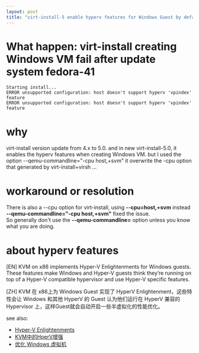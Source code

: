 ```yaml
---
layout: post
title: "virt-install-5 enable hyperv features for Windows Guest by default"
---
```


# What happen: virt-install creating Windows VM fail after update system fedora-41
```
Starting install... 
ERROR unsupported configuration: host doesn't support hyperv 'vpindex' feature
ERROR unsupported configuration: host doesn't support hyperv 'vpindex' feature
```

# why
virt-install version update from 4.x to 5.0. and in new virt-install-5.0, it enables the hyperv features
when creating Windows VM. but I used the option --qemu-commandline="-cpu host,+svm" it overwrite the
-cpu option that generated by virt-install+virsh ...

# workaround or resolution
There is also a --cpu option for virt-install, using **--cpu=host,+svm** instead **--qemu-commandline="-cpu host,+svm"** fixed the issue.  
So generally don't use the **--qemu-commandline=** option unless you know what you are doing.

# about hyperv features
[EN] KVM on x86 implements Hyper-V Enlightenments for Windows guests. These features make Windows and Hyper-V guests think they’re running on top of a Hyper-V compatible hypervisor and use Hyper-V specific features.  

[ZH] KVM 在 x86上为 Windows Guest 实现了 HyperV Enlightenment，这些特性会让 Windows 和其他 HyperV 的 Guest 认为他们运行在 HyperV 兼容的 Hypervisor 上，这样Guest就会自动开启一些半虚拟化的性能优化。  

see also:  
- [Hyper-V Enlightenments](https://www.qemu.org/docs/master/system/i386/hyperv.html)
- [KVM中的HperV增强](https://blog.kernel.love/hyperv-enlightenment.html)
- [优化 Windows 虚拟机](https://docs.redhat.com/zh-cn/documentation/red_hat_enterprise_linux/9/html/configuring_and_managing_virtualization/optimizing-windows-virtual-machines-on-rhel_installing-and-managing-windows-virtual-machines-on-rhel)

